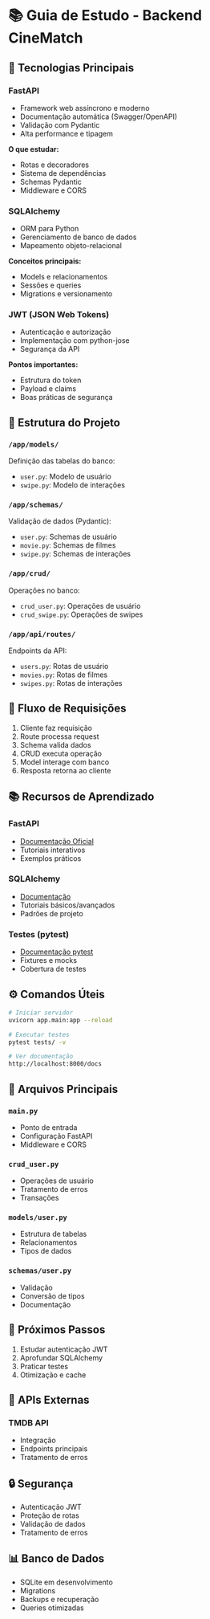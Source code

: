 # 📚 Guia de Estudo - Backend CineMatch

## 🔧 Tecnologias Principais

### FastAPI
- Framework web assíncrono e moderno
- Documentação automática (Swagger/OpenAPI)
- Validação com Pydantic
- Alta performance e tipagem

**O que estudar:**
- Rotas e decoradores
- Sistema de dependências
- Schemas Pydantic
- Middleware e CORS

### SQLAlchemy
- ORM para Python
- Gerenciamento de banco de dados
- Mapeamento objeto-relacional

**Conceitos principais:**
- Models e relacionamentos
- Sessões e queries
- Migrations e versionamento

### JWT (JSON Web Tokens)
- Autenticação e autorização
- Implementação com python-jose
- Segurança da API

**Pontos importantes:**
- Estrutura do token
- Payload e claims
- Boas práticas de segurança

## 📁 Estrutura do Projeto

### `/app/models/`
Definição das tabelas do banco:
- `user.py`: Modelo de usuário
- `swipe.py`: Modelo de interações

### `/app/schemas/`
Validação de dados (Pydantic):
- `user.py`: Schemas de usuário
- `movie.py`: Schemas de filmes
- `swipe.py`: Schemas de interações

### `/app/crud/`
Operações no banco:
- `crud_user.py`: Operações de usuário
- `crud_swipe.py`: Operações de swipes

### `/app/api/routes/`
Endpoints da API:
- `users.py`: Rotas de usuário
- `movies.py`: Rotas de filmes
- `swipes.py`: Rotas de interações

## 🔄 Fluxo de Requisições

1. Cliente faz requisição
2. Route processa request
3. Schema valida dados
4. CRUD executa operação
5. Model interage com banco
6. Resposta retorna ao cliente

## 📚 Recursos de Aprendizado

### FastAPI
- [Documentação Oficial](https://fastapi.tiangolo.com)
- Tutoriais interativos
- Exemplos práticos

### SQLAlchemy
- [Documentação](https://docs.sqlalchemy.org)
- Tutoriais básicos/avançados
- Padrões de projeto

### Testes (pytest)
- [Documentação pytest](https://docs.pytest.org)
- Fixtures e mocks
- Cobertura de testes

## ⚙️ Comandos Úteis

```bash
# Iniciar servidor
uvicorn app.main:app --reload

# Executar testes
pytest tests/ -v

# Ver documentação
http://localhost:8000/docs
```

## 📌 Arquivos Principais

### `main.py`
- Ponto de entrada
- Configuração FastAPI
- Middleware e CORS

### `crud_user.py`
- Operações de usuário
- Tratamento de erros
- Transações

### `models/user.py`
- Estrutura de tabelas
- Relacionamentos
- Tipos de dados

### `schemas/user.py`
- Validação
- Conversão de tipos
- Documentação

## 🎯 Próximos Passos

1. Estudar autenticação JWT
2. Aprofundar SQLAlchemy
3. Praticar testes
4. Otimização e cache

## 🔗 APIs Externas

### TMDB API
- Integração
- Endpoints principais
- Tratamento de erros

## 🔒 Segurança

- Autenticação JWT
- Proteção de rotas
- Validação de dados
- Tratamento de erros

## 📊 Banco de Dados

- SQLite em desenvolvimento
- Migrations
- Backups e recuperação
- Queries otimizadas